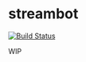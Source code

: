 # streambot

[![Build Status](https://travis-ci.org/mapbox/streambot.svg?branch=master)](https://travis-ci.org/mapbox/streambot)

WIP
